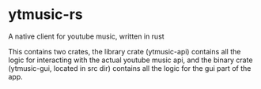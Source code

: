 # ytmusic-rs
A native client for youtube music, written in rust

This contains two crates, the library crate (ytmusic-api) contains all the logic for interacting with the actual youtube music api, and the binary crate (ytmusic-gui, located in src dir) contains all the logic for the gui part of the app.
